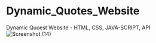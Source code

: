 # Dynamic_Quotes_Website
Dynamic Quoest Website  - HTML, CSS, JAVA-SCRIPT, API
![Screenshot (14)](https://github.com/Darshan-Patel1611/Dynamic_Quotes_Website/assets/137069436/c8a243c8-219c-4fc3-84bb-d6562b28ae3f)
